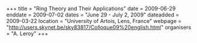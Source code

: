 +++
title = "Ring Theory and Their Applications"
date = 2009-06-29
enddate = 2009-07-02
dates = "June 29 - July 2, 2009"
dateadded = 2009-03-22
location = "University of Artois, Lens, France"
webpage = "http://users.skynet.be/sky83817/Colloque09%20english.html"
organisers = "A. Leroy"
+++
